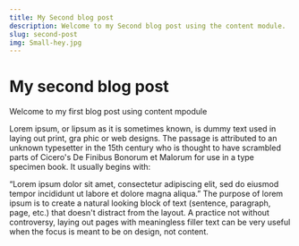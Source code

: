 ```yaml
---
title: My Second blog post 
description: Welcome to my Second blog post using the content module.
slug: second-post
img: Small-hey.jpg
---
```

# My second blog post
Welcome to my first blog post using content  mpodule

Lorem ipsum, or lipsum as it is sometimes known, is dummy text used in laying out print, gra    phic or web designs. The passage is attributed to an unknown typesetter in the 15th century who is thought to have scrambled parts of Cicero's De Finibus Bonorum et Malorum for use in a type specimen book. It usually begins with:

“Lorem ipsum dolor sit amet, consectetur adipiscing elit, sed do eiusmod tempor incididunt ut labore et dolore magna aliqua.”
The purpose of lorem ipsum is to create a natural looking block of text (sentence, paragraph, page, etc.) that doesn't distract from the layout. A practice not without controversy, laying out pages with meaningless filler text can be very useful when the focus is meant to be on design, not content.